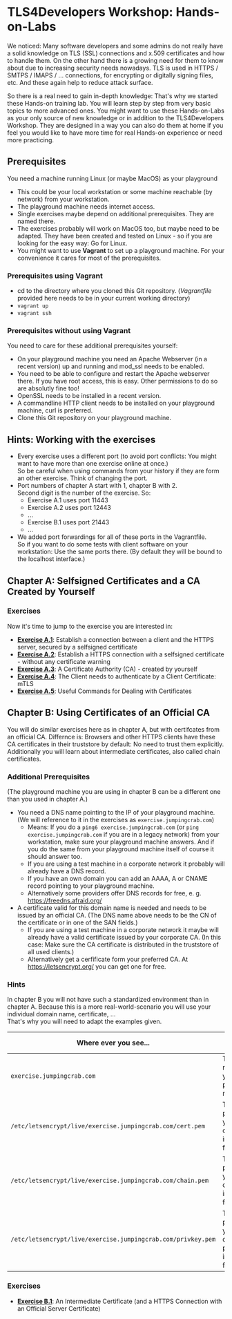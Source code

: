 # TLS4Developers Workshop: Hands-on-Labs

We noticed: Many software developers and some admins do not really have a solid knowledge on TLS (SSL) connections and x.509 certificates and how to handle them. On the other hand there is a growing need for them to know about due to increasing security needs nowadays. TLS is used in HTTPS / SMTPS / IMAPS / ... connections, for encrypting or digitally signing files, etc. And these again help to reduce attack surface.

So there is a real need to gain in-depth knowledge: That's why we started these Hands-on training lab. You will learn step by step from very basic topics to more advanced ones. You might want to use these Hands-on-Labs as your only source of new knowledge or in addition to the TLS4Developers Workshop. They are designed in a way you can also do them at home if you feel you would like to have more time for real Hands-on experience or need more practicing.

## Prerequisites

You need a machine running Linux (or maybe MacOS) as your playground

   * This could be your local workstation or some machine reachable (by network) from your workstation.
   * The playground machine needs internet access.
   * Single exercises maybe depend on additional prerequisites. They are named there.
   * The exercises probably will work on MacOS too, but maybe need to be adapted. They have been created and tested on Linux - so if you are looking for the easy way: Go for Linux.
   * You might want to use __Vagrant__ to set up a playground machine. For your convenience it cares for most of the prerequisites.

### Prerequisites using Vagrant

   * cd to the directory where you cloned this Git repository. (*Vagrantfile* provided here needs to be in your current working directory)
   * `vagrant up`
   * `vagrant ssh`

### Prerequisites without using Vagrant

You need to care for these additional prerequisites yourself:

   * On your playground machine you need an Apache Webserver (in a recent version) up and running and mod_ssl needs to be enabled.
   * You need to be able to configure and restart the Apache webserver there. If you have root access, this is easy. Other permissions to do so are absolutly fine too!
   * OpenSSL needs to be installed in a recent version.
   * A commandline HTTP client needs to be installed on your playground machine, curl is preferred.
   * Clone this Git repository on your playground machine.

## Hints: Working with the exercises

   * Every exercise uses a different port (to avoid port conflicts: You might want to have more than one exercise online at once.)  
     So be careful when using commands from your history if they are form an other exercise. Think of changing the port.
   * Port numbers of chapter A start with 1, chapter B with 2.  
     Second digit is the number of the exercise. So:  
      - Exercise A.1 uses port 11443
      - Exercise A.2 uses port 12443
      - ...
      - Exercise B.1 uses port 21443
      - ...
   * We added port forwardings for all of these ports in the Vagrantfile.  
     So if you want to do some tests with client software on your workstation: Use the same ports there. (By default they will be bound to the localhost interface.)

## Chapter A: Selfsigned Certificates and a CA Created by Yourself

### Exercises

Now it's time to jump to the exercise you are interested in:

   * [__Exercise A.1__](exercises/A1/):
     Establish a connection between a client and the HTTPS server, secured by a selfsigned certificate
   * [__Exercise A.2__](exercises/A2/):
     Establish a HTTPS connection with a selfsigned certificate - without any certificate warning
   * [__Exercise A.3__](exercises/A3/):
     A Certificate Authority (CA) - created by yourself
   * [__Exercise A.4__](exercises/A4/):
     The Client needs to authenticate by a Client Certificate: mTLS
   * [__Exercise A.5__](exercises/A5/):
     Useful Commands for Dealing with Certificates


## Chapter B: Using Certificates of an Official CA

You will do similar exercises here as in chapter A, but with certifcates from an official CA. Differnce is: Browsers and other HTTPS clients have these CA certificates in their truststore by default: No need to trust them explicitly.  
Additionally you will learn about intermediate certificates, also called chain certificates.

### Additional Prerequisites

(The playground machine you are using in chapter B can be a different one than you used in chapter A.)

   * You need a DNS name pointing to the IP of your playground machine.  
     (We will reference to it in the exercises as `exercise.jumpingcrab.com`)
      - Means: If you do a `ping6 exercise.jumpingcrab.com` (or `ping exercise.jumpingcrab.com` if you are in a legacy network) from your workstation, make sure your playground machine answers. And if you do the same from your playground machine itself of course it should answer too.
      - If you are using a test machine in a corporate network it probably will already have a DNS record.
      - If you have an own domain you can add an AAAA, A or CNAME record pointing to your playground machine.
      - Alternatively some providers offer DNS records for free, e. g. https://freedns.afraid.org/
   * A certificate valid for this domain name is needed and needs to be issued by an official CA.
     (The DNS name above needs to be the CN of the certificate or in one of the SAN fields.)
      - If you are using a test machine in a corporate network it maybe will already have a valid certificate issued by your corporate CA. (In this case: Make sure the CA certificate is distributed in the truststore of all used clients.)
      - Alternatively get a cerfificate form your preferred CA. At https://letsencrypt.org/ you can get one for free.

### Hints

In chapter B you will not have such a standardized environment than in chapter A. Because this is a more real-world-scenario you will use your individual domain name, certificate, ...  
That's why you will need to adapt the examples given.

| Where ever you see...                                        | Replace it by...                                               |
|--------------------------------------------------------------|----------------------------------------------------------------|
| `exercise.jumpingcrab.com`                                   | The DNS name of your playgroud machine.                        |
| `/etc/letsencrypt/live/exercise.jumpingcrab.com/cert.pem`    | The full path of your certificate in PEM format.               |
| `/etc/letsencrypt/live/exercise.jumpingcrab.com/chain.pem`   | The full path of your chain certificate in PEM format.         |
| `/etc/letsencrypt/live/exercise.jumpingcrab.com/privkey.pem` | The full path of your certificate's private key in PEM format. |

### Exercises

   * [__Exercise B.1__](exercises/B1/):
     An Intermediate Certificate (and a HTTPS Connection with an Official Server Certificate)
